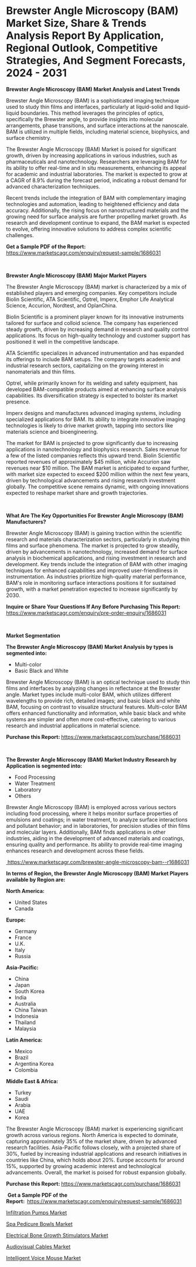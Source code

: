 <p><h1>Brewster Angle Microscopy (BAM) Market Size, Share & Trends Analysis Report By Application, Regional Outlook, Competitive Strategies, And Segment Forecasts, 2024 - 2031</h1></p><p><strong>Brewster Angle Microscopy (BAM) Market Analysis and Latest Trends</strong></p>
<p><p>Brewster Angle Microscopy (BAM) is a sophisticated imaging technique used to study thin films and interfaces, particularly at liquid-solid and liquid-liquid boundaries. This method leverages the principles of optics, specifically the Brewster angle, to provide insights into molecular arrangements, phase transitions, and surface interactions at the nanoscale. BAM is utilized in multiple fields, including material science, biophysics, and surface chemistry.</p><p>The Brewster Angle Microscopy (BAM) Market is poised for significant growth, driven by increasing applications in various industries, such as pharmaceuticals and nanotechnology. Researchers are leveraging BAM for its ability to offer real-time and in situ measurements, enhancing its appeal for academic and industrial laboratories. The market is expected to grow at a CAGR of 8.9% during the forecast period, indicating a robust demand for advanced characterization techniques.</p><p>Recent trends include the integration of BAM with complementary imaging technologies and automation, leading to heightened efficiency and data accuracy. Additionally, the rising focus on nanostructured materials and the growing need for surface analysis are further propelling market growth. As research and development continue to expand, the BAM market is expected to evolve, offering innovative solutions to address complex scientific challenges.</p></p>
<p><strong>Get a Sample PDF of the Report:&nbsp;</strong> <a href="https://www.marketscagr.com/enquiry/request-sample/1686031?utm_campaign=1789&utm_medium=2&utm_source=Github&utm_content=ia&utm_term=17122024&utm_id=brewster-angle-microscopy-bam">https://www.marketscagr.com/enquiry/request-sample/1686031</a></p>
<p>&nbsp;</p>
<p><strong>Brewster Angle Microscopy (BAM) Major Market Players</strong></p>
<p><p>The Brewster Angle Microscopy (BAM) market is characterized by a mix of established players and emerging companies. Key competitors include Biolin Scientific, ATA Scientific, Optrel, Imperx, Emphor Life Analytical Science, Accurion, Nordtest, and OplanChina. </p><p>Biolin Scientific is a prominent player known for its innovative instruments tailored for surface and colloid science. The company has experienced steady growth, driven by increasing demand in research and quality control applications. Its focus on high-quality technology and customer support has positioned it well in the competitive landscape.</p><p>ATA Scientific specializes in advanced instrumentation and has expanded its offerings to include BAM setups. The company targets academic and industrial research sectors, capitalizing on the growing interest in nanomaterials and thin films.</p><p>Optrel, while primarily known for its welding and safety equipment, has developed BAM-compatible products aimed at enhancing surface analysis capabilities. Its diversification strategy is expected to bolster its market presence.</p><p>Imperx designs and manufactures advanced imaging systems, including specialized applications for BAM. Its ability to integrate innovative imaging technologies is likely to drive market growth, tapping into sectors like materials science and bioengineering.</p><p>The market for BAM is projected to grow significantly due to increasing applications in nanotechnology and biophysics research. Sales revenue for a few of the listed companies reflects this upward trend. Biolin Scientific reported revenues of approximately $45 million, while Accurion saw revenues near $10 million. The BAM market is anticipated to expand further, with market size expected to exceed $200 million within the next few years, driven by technological advancements and rising research investment globally. The competitive scene remains dynamic, with ongoing innovations expected to reshape market share and growth trajectories.</p></p>
<p>&nbsp;</p>
<p><strong>What Are The Key Opportunities For Brewster Angle Microscopy (BAM) Manufacturers?</strong></p>
<p><p>Brewster Angle Microscopy (BAM) is gaining traction within the scientific research and materials characterization sectors, particularly in studying thin films and surface phenomena. The market is projected to grow steadily, driven by advancements in nanotechnology, increased demand for surface analysis in biochemical applications, and rising investment in research and development. Key trends include the integration of BAM with other imaging techniques for enhanced capabilities and improved user-friendliness in instrumentation. As industries prioritize high-quality material performance, BAM's role in monitoring surface interactions positions it for sustained growth, with a market penetration expected to increase significantly by 2030.</p></p>
<p><strong>Inquire or Share Your Questions If Any Before Purchasing This Report:</strong> <a href="https://www.marketscagr.com/enquiry/pre-order-enquiry/1686031?utm_campaign=1789&utm_medium=2&utm_source=Github&utm_content=ia&utm_term=17122024&utm_id=brewster-angle-microscopy-bam">https://www.marketscagr.com/enquiry/pre-order-enquiry/1686031</a></p>
<p>&nbsp;</p>
<p><strong>Market Segmentation</strong></p>
<p><strong>The Brewster Angle Microscopy (BAM) Market Analysis by types is segmented into:</strong></p>
<p><ul><li>Multi-color</li><li>Basic Black and White</li></ul></p>
<p><p>Brewster Angle Microscopy (BAM) is an optical technique used to study thin films and interfaces by analyzing changes in reflectance at the Brewster angle. Market types include multi-color BAM, which utilizes different wavelengths to provide rich, detailed images; and basic black and white BAM, focusing on contrast to visualize structural features. Multi-color BAM offers enhanced functionality and information, while basic black and white systems are simpler and often more cost-effective, catering to various research and industrial applications in material science.</p></p>
<p><strong>Purchase this Report:&nbsp;</strong><a href="https://www.marketscagr.com/purchase/1686031?utm_campaign=1789&utm_medium=2&utm_source=Github&utm_content=ia&utm_term=17122024&utm_id=brewster-angle-microscopy-bam">https://www.marketscagr.com/purchase/1686031</a></p>
<p>&nbsp;</p>
<p><strong>The Brewster Angle Microscopy (BAM) Market Industry Research by Application is segmented into:</strong></p>
<p><ul><li>Food Processing</li><li>Water Treatment</li><li>Laboratory</li><li>Others</li></ul></p>
<p><p>Brewster Angle Microscopy (BAM) is employed across various sectors including food processing, where it helps monitor surface properties of emulsions and coatings; in water treatment, to analyze surface interactions and pollutant behavior; and in laboratories, for precision studies of thin films and molecular layers. Additionally, BAM finds applications in other industries, aiding in the development of advanced materials and coatings, ensuring quality and performance. Its ability to provide real-time imaging enhances research and development across these fields.</p></p>
<p><a href="https://www.marketscagr.com/brewster-angle-microscopy-bam--r1686031?utm_campaign=1789&utm_medium=2&utm_source=Github&utm_content=ia&utm_term=17122024&utm_id=brewster-angle-microscopy-bam">&nbsp;https://www.marketscagr.com/brewster-angle-microscopy-bam--r1686031</a></p>
<p><strong>In terms of Region, the Brewster Angle Microscopy (BAM) Market Players available by Region are:</strong></p>
<p>
    <p> <strong> North America: </strong>
        <ul>
            <li>United States</li>
            <li>Canada</li>
        </ul>
        </p> 
    <p> <strong> Europe: </strong>
        <ul>
            <li>Germany</li>
            <li>France</li>
            <li>U.K.</li>
            <li>Italy</li>
            <li>Russia</li>
        </ul>
        </p> 
    <p> <strong> Asia-Pacific: </strong>
        <ul>
            <li>China</li>
            <li>Japan</li>
            <li>South Korea</li>
            <li>India</li>
            <li>Australia</li>
            <li>China Taiwan</li>
            <li>Indonesia</li>
            <li>Thailand</li>
            <li>Malaysia</li>
        </ul>
        </p> 
    <p> <strong> Latin America: </strong>
        <ul>
            <li>Mexico</li>
            <li>Brazil</li>
            <li>Argentina Korea</li>
            <li>Colombia</li>
        </ul>
        </p> 
    <p> <strong> Middle East & Africa: </strong>
        <ul>
            <li>Turkey</li>
            <li>Saudi</li>
            <li>Arabia</li>
            <li>UAE</li>
            <li>Korea</li>
        </ul>
    </p>
    </p>
<p><p>The Brewster Angle Microscopy (BAM) market is experiencing significant growth across various regions. North America is expected to dominate, capturing approximately 35% of the market share, driven by advanced research facilities. Asia-Pacific follows closely, with a projected share of 30%, fueled by increasing industrial applications and research initiatives in countries like China, which holds about 20%. Europe accounts for around 15%, supported by growing academic interest and technological advancements. Overall, the market is poised for robust expansion globally.</p></p>
<p><strong>Purchase this Report: </strong><a href="https://www.marketscagr.com/purchase/1686031?utm_campaign=1789&utm_medium=2&utm_source=Github&utm_content=ia&utm_term=17122024&utm_id=brewster-angle-microscopy-bam">https://www.marketscagr.com/purchase/1686031</a></p>
<p>&nbsp;<strong>Get a Sample PDF of the Report:&nbsp;&nbsp;</strong><a href="https://www.marketscagr.com/enquiry/request-sample/1686031?utm_campaign=1789&utm_medium=2&utm_source=Github&utm_content=ia&utm_term=17122024&utm_id=brewster-angle-microscopy-bam">https://www.marketscagr.com/enquiry/request-sample/1686031</a></p>
<p><strong></strong></p>
<p><p><a href="https://www.linkedin.com/pulse/infiltration-pumps-market-dynamics-application-types-emerging-trends-oxuuf?utm_campaign=1789&utm_medium=2&utm_source=Github&utm_content=ia&utm_term=17122024&utm_id=brewster-angle-microscopy-bam">Infiltration Pumps Market</a></p><p><a href="https://www.linkedin.com/pulse/spa-pedicure-bowls-market-study-strategies-leading-players-6n1tf?utm_campaign=1789&utm_medium=2&utm_source=Github&utm_content=ia&utm_term=17122024&utm_id=brewster-angle-microscopy-bam">Spa Pedicure Bowls Market</a></p><p><a href="https://www.linkedin.com/pulse/electrical-bone-growth-stimulators-market-outlook-projected-cagr-54inf?utm_campaign=1789&utm_medium=2&utm_source=Github&utm_content=ia&utm_term=17122024&utm_id=brewster-angle-microscopy-bam">Electrical Bone Growth Stimulators Market</a></p><p><a href="https://www.linkedin.com/pulse/analyzing-audiovisual-cables-market-revenue-worth-cagr-mskbe?utm_campaign=1789&utm_medium=2&utm_source=Github&utm_content=ia&utm_term=17122024&utm_id=brewster-angle-microscopy-bam">Audiovisual Cables Market</a></p><p><a href="https://www.linkedin.com/pulse/value-segmentation-share-mkt-nova-ecwpf?utm_campaign=1789&utm_medium=2&utm_source=Github&utm_content=ia&utm_term=17122024&utm_id=brewster-angle-microscopy-bam">Intelligent Voice Mouse Market</a></p></p>